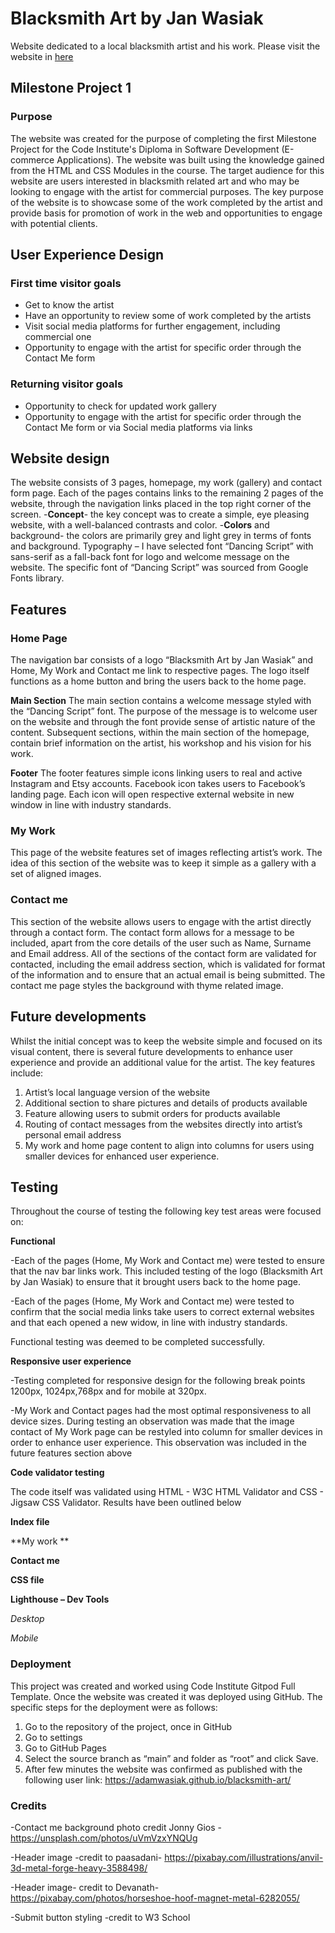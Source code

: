 # Blacksmith Art by Jan Wasiak
Website dedicated to a local blacksmith artist and his work.
Please visit the website in [here](https://adamwasiak.github.io/blacksmith-art/)



## Milestone Project 1
### Purpose 
The website was created for the purpose of completing the first Milestone Project for the Code Institute's Diploma in Software Development (E-commerce Applications). The website was built using the knowledge gained from the HTML and CSS Modules in the course.
The target audience for this website are users interested in blacksmith related art and who may be looking to engage with the artist for commercial purposes. 
The key purpose of the website is to showcase some of the work completed by the artist and provide basis for promotion of work in the web and opportunities to engage with potential clients.

## User Experience Design  

### First time visitor goals
- Get to know the artist 
-	Have an opportunity to review some of work completed by the artists
-	Visit social media platforms for further engagement, including commercial one
-	Opportunity to engage with the artist for specific order through the Contact Me form 

### Returning visitor goals
-	Opportunity to check for updated work gallery 
-	Opportunity to engage with the artist for specific order through the Contact Me form or via Social media platforms via links

## Website design 
The website consists of 3 pages, homepage, my work (gallery) and contact form page. Each of the pages contains links to the remaining 2 pages of the website, through the navigation links placed in the top right corner of the screen.
-**Concept**- the key concept was to create a simple, eye pleasing website, with a well-balanced contrasts and color.
-**Colors** and background- the colors are primarily grey and light grey in terms of fonts and background.
Typography – I have selected font “Dancing Script” with sans-serif as a fall-back font for logo and welcome message on the website. The specific font of “Dancing Script” was sourced from Google Fonts library.

## Features 
### Home Page
The navigation bar consists of a logo “Blacksmith Art by Jan Wasiak” and Home, My Work and Contact me link to respective pages. The logo itself functions as a home button and bring the users back to the home page.


**Main Section**
The main section contains a welcome message styled with the “Dancing Script” font. The purpose of the message is to welcome user on the website and through the font provide sense of artistic nature of the content.
Subsequent sections, within the main section of the homepage, contain brief information on the artist, his workshop and his vision for his work.

**Footer**
The footer features simple icons linking users to real and active Instagram and Etsy accounts. Facebook icon takes users to Facebook’s landing page. Each icon will open respective external website in new window in line with industry standards.

### My Work 
This page of the website features set of images reflecting artist’s work. The idea of this section of the website was to keep it simple as a gallery with a set of aligned images.

### Contact me
This section of the website allows users to engage with the artist directly through a contact form. The contact form allows for a message to be included, apart from the core details of the user such as Name, Surname and Email address. All of the sections of the contact form are validated for contacted, including the email address section, which is validated for format of the information and to ensure that an actual email is being submitted. The contact me page styles the background with thyme related image.

## Future developments
Whilst the initial concept was to keep the website simple and focused on its visual content, there is several future developments to enhance user experience and provide an additional value for the artist.
The key features include:

1.	Artist’s local language version of the website 
2.	Additional section to share pictures and details of products available 
3.	Feature allowing users to submit orders for products available
4.	Routing of contact messages from the websites directly into artist’s personal email address
5.	My work and home page content to align into columns for users using smaller devices for enhanced user experience.

## Testing 
Throughout the course of testing the following key test areas were focused on:

**Functional**

-Each of the pages (Home, My Work and Contact me) were tested to ensure that the nav bar links work. This included testing of the logo (Blacksmith Art by Jan Wasiak) to ensure that it brought users back to the home page. 

-Each of the pages (Home, My Work and Contact me) were tested to confirm that the social media links take users to correct external websites and that each opened a new widow, in line with industry standards.

Functional testing was deemed to be completed successfully.

**Responsive user experience**

-Testing completed for responsive design for the following break points 1200px, 1024px,768px and for mobile at 320px.

-My Work and Contact pages had the most optimal responsiveness to all device sizes. During testing an observation was made that the image contact of My Work page can be restyled into column for smaller devices in order to enhance user experience. This observation was included in the future features section above

**Code validator testing**

The code itself was validated using HTML - W3C HTML Validator and CSS - Jigsaw CSS Validator.
Results have been outlined below

**Index file**

**My work **

**Contact me**

**CSS file**

**Lighthouse – Dev Tools**

*Desktop*

*Mobile*


### Deployment 
This project was created and worked using Code Institute Gitpod Full Template. Once the website was created it was deployed using GitHub.  The specific steps for the deployment were as follows:

1. Go to the repository of the project, once in GitHub
2. Go to settings
3. Go to GitHub Pages
4. Select the source branch as “main” and folder as “root” and click Save.
5. After few minutes the website was confirmed as published with the following user link: https://adamwasiak.github.io/blacksmith-art/

### Credits

-Contact me background photo credit Jonny Gios - https://unsplash.com/photos/uVmVzxYNQUg

-Header image -credit to paasadani- https://pixabay.com/illustrations/anvil-3d-metal-forge-heavy-3588498/

-Header image- credit to Devanath- https://pixabay.com/photos/horseshoe-hoof-magnet-metal-6282055/

-Submit button styling -credit to W3 School 















